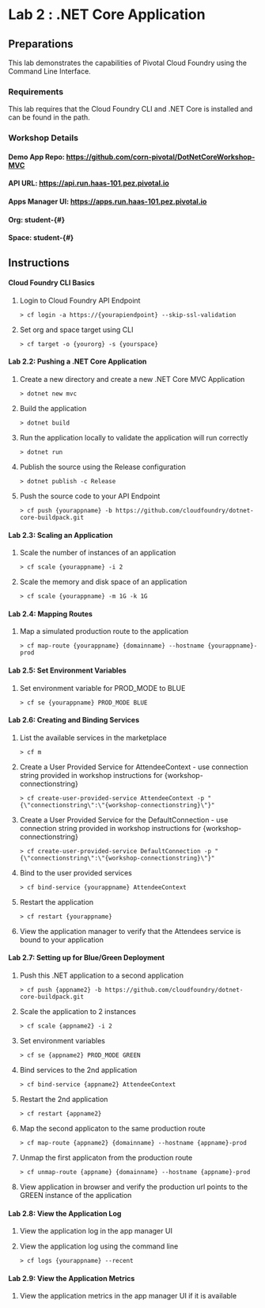 # Lab 2 : .NET Core Application

## Preparations
This lab demonstrates the capabilities of Pivotal Cloud Foundry using the Command Line Interface. 

### Requirements
This lab requires that the Cloud Foundry CLI and .NET Core is installed and can be found in the path.

### Workshop Details

#### Demo App Repo: https://github.com/corn-pivotal/DotNetCoreWorkshop-MVC
#### API URL: https://api.run.haas-101.pez.pivotal.io
#### Apps Manager UI: https://apps.run.haas-101.pez.pivotal.io

#### Org: student-{#}
#### Space: student-{#}

## Instructions
#### Cloud Foundry CLI Basics
1. Login to Cloud Foundry API Endpoint

	`> cf login -a https://{yourapiendpoint} --skip-ssl-validation`
 
2. Set org and space target using CLI

	`> cf target -o {yourorg} -s {yourspace}`
 

#### Lab 2.2: Pushing a .NET Core Application
1. Create a new directory and create a new .NET Core MVC Application

	`> dotnet new mvc`
 
2. Build the application

	`> dotnet build`

3. Run the application locally to validate the application will run correctly

	`> dotnet run`

4. Publish the source using the Release configuration

	`> dotnet publish -c Release`

5. Push the source code to your API Endpoint

	`> cf push {yourappname} -b https://github.com/cloudfoundry/dotnet-core-buildpack.git`
 
#### Lab 2.3: Scaling an Application
1. Scale the number of instances of an application

	`> cf scale {yourappname} -i 2`

2. Scale the memory and disk space of an application

	`> cf scale {yourappname} -m 1G -k 1G`

#### Lab 2.4: Mapping Routes
1. Map a simulated production route to the application

	`> cf map-route {yourappname} {domainname} --hostname {yourappname}-prod`

#### Lab 2.5: Set Environment Variables
1. Set environment variable for PROD_MODE to BLUE 

	`> cf se {yourappname} PROD_MODE BLUE`

#### Lab 2.6: Creating and Binding Services
1. List the available services in the marketplace

	`> cf m`

2. Create a User Provided Service for AttendeeContext - use connection string provided in workshop instructions for {workshop-connectionstring}

	`> cf create-user-provided-service AttendeeContext -p "{\"connectionstring\":\"{workshop-connectionstring}\"}"`

3. Create a User Provided Service for the DefaultConnection - use connection string provided in workshop instructions for {workshop-connectionstring}

	`> cf create-user-provided-service DefaultConnection -p "{\"connectionstring\":\"{workshop-connectionstring}\"}"`

4. Bind to the user provided services

	`> cf bind-service {yourappname} AttendeeContext`

5. Restart the application

	`> cf restart {yourappname}`

6. View the application manager to verify that the Attendees service is bound to your application

#### Lab 2.7: Setting up for Blue/Green Deployment
1. Push this .NET application to a second application

	`> cf push {appname2} -b https://github.com/cloudfoundry/dotnet-core-buildpack.git`

2. Scale the application to 2 instances

	`> cf scale {appname2} -i 2`

3. Set environment variables

	`> cf se {appname2} PROD_MODE GREEN`

4. Bind services to the 2nd application

    `> cf bind-service {appname2} AttendeeContext`

5. Restart the 2nd application

	`> cf restart {appname2}`

6. Map the second applicaton to the same production route

	`> cf map-route {appname2} {domainname} --hostname {appname}-prod`

7. Unmap the first applicaton from the production route

	`> cf unmap-route {appname} {domainname} --hostname {appname}-prod`

8. View application in browser and verify the production url points to the GREEN instance of the application

#### Lab 2.8: View the Application Log
1. View the application log in the app manager UI

2. View the application log using the command line

	`> cf logs {yourappname} --recent`

#### Lab 2.9: View the Application Metrics
1. View the application metrics in the app manager UI if it is available
